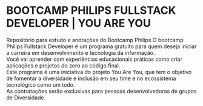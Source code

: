 # BOOTCAMP PHILIPS FULLSTACK DEVELOPER | YOU ARE YOU
Repositório para estudo e anotações do Bootcamp Philips
O bootcamp Philips Fullstack Developer é um programa gratuito para quem deseja iniciar a carreira em desenvolvimento e tecnologia da informação.<br>
Você vai aprender com experiências educacionais práticas como criar aplicações e projetos do zero ao código final. <br>
Este programa é uma iniciativa do projeto You Are You, que tem o objetivo de fomentar a diversidade e inclusão em seu time e no ecossistema tecnológico como um todo. <br>
As contratações serão exclusivas para pessoas desenvolvedoras de grupos de Diversidade.
